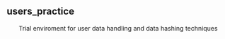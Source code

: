 ## users_practice

<div align='center'> Trial enviroment for user data handling and data hashing techniques </div>
